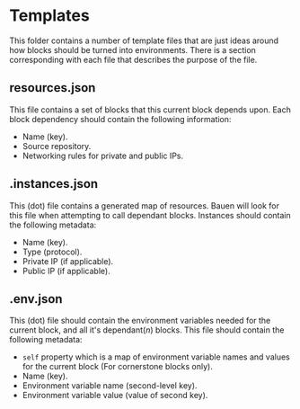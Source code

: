 # Templates
This folder contains a number of template files that are just ideas around how blocks should be turned into environments. There is a section corresponding with each file that describes the purpose of the file.

## resources.json
This file contains a set of blocks that this current block depends upon. Each block dependency should contain the following information:
* Name (key).
* Source repository.
* Networking rules for private and public IPs.

## .instances.json
This (dot) file contains a generated map of resources. Bauen will look for this file when attempting to call dependant blocks. Instances should contain the following metadata:
* Name (key).
* Type (protocol).
* Private IP (if applicable).
* Public IP (if applicable).

## .env.json
This (dot) file should contain the environment variables needed for the current block, and all it's dependant(_n_) blocks. This file should contain the following metadata:
* `self` property which is a map of environment variable names and values for the current block (For cornerstone blocks only).
* Name (key).
* Environment variable name (second-level key).
* Environment variable value (value of second key).


